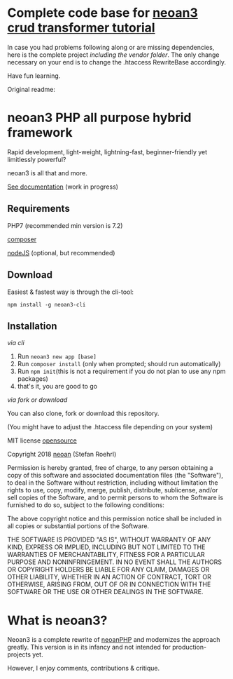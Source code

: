 # Complete code base for [neoan3 crud transformer tutorial](https://youtu.be/yFp2_SCXc9o)

In case you had problems following along or are missing dependencies, here is the complete project *including the vendor folder*.
The only change necessary on your end is to change the .htaccess RewriteBase accordingly.

Have fun learning.

Original readme:

# neoan3 PHP all purpose hybrid framework

Rapid development, light-weight, lightning-fast, beginner-friendly yet limitlessly powerful? 

neoan3 is all that and more. 

[See documentation](http://neoan.us/neoan3docs/getting-started/) (work in progress)

## Requirements

PHP7 (recommended min version is 7.2)

[composer](https://getcomposer.org/)

[nodeJS](https://nodejs.org) (optional, but recommended)

## Download

Easiest & fastest way is through the cli-tool:

`npm install -g neoan3-cli`

## Installation

_via cli_

1. Run `neoan3 new app [base]`
2. Run `composer install` (only when prompted; should run automatically)
3. Run `npm init`(this is not a requirement if you do not plan to use any npm packages)
4. that's it, you are good to go

_via fork or download_

You can also clone, fork or download this repository. 

(You might have to adjust the .htaccess file depending on your system)


MIT license [opensource](https://opensource.org/licenses/MIT)

Copyright 2018 [neoan](http://neoan.us) (Stefan Roehrl) 

Permission is hereby granted, free of charge, to any person obtaining a copy of this software and associated documentation files (the "Software"), to deal in the Software without restriction, including without limitation the rights to use, copy, modify, merge, publish, distribute, sublicense, and/or sell copies of the Software, and to permit persons to whom the Software is furnished to do so, subject to the following conditions:

The above copyright notice and this permission notice shall be included in all copies or substantial portions of the Software.

THE SOFTWARE IS PROVIDED "AS IS", WITHOUT WARRANTY OF ANY KIND, EXPRESS OR IMPLIED, INCLUDING BUT NOT LIMITED TO THE WARRANTIES OF MERCHANTABILITY, FITNESS FOR A PARTICULAR PURPOSE AND NONINFRINGEMENT. IN NO EVENT SHALL THE AUTHORS OR COPYRIGHT HOLDERS BE LIABLE FOR ANY CLAIM, DAMAGES OR OTHER LIABILITY, WHETHER IN AN ACTION OF CONTRACT, TORT OR OTHERWISE, ARISING FROM, OUT OF OR IN CONNECTION WITH THE SOFTWARE OR THE USE OR OTHER DEALINGS IN THE SOFTWARE.

# What is neoan3?

Neoan3 is a complete rewrite of [neoanPHP](https://github.com/sroehrl/neoanPHP) and modernizes the approach greatly.
This version is in its infancy and not intended for production-projects yet.

However, I enjoy comments, contributions & critique.
